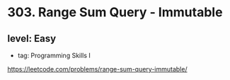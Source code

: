 # 303. Range Sum Query - Immutable
## level: Easy

- tag: Programming Skills I

https://leetcode.com/problems/range-sum-query-immutable/
